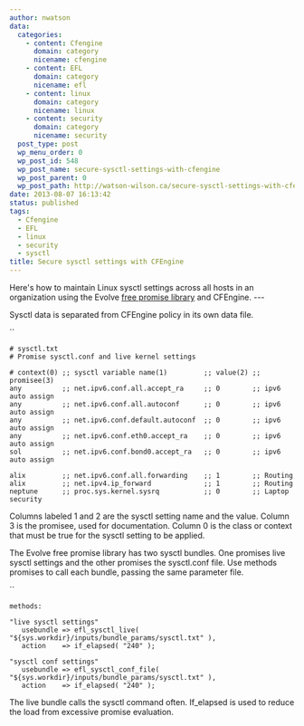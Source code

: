 ```yaml
---
author: nwatson
data:
  categories:
    - content: Cfengine
      domain: category
      nicename: cfengine
    - content: EFL
      domain: category
      nicename: efl
    - content: linux
      domain: category
      nicename: linux
    - content: security
      domain: category
      nicename: security
  post_type: post
  wp_menu_order: 0
  wp_post_id: 548
  wp_post_name: secure-sysctl-settings-with-cfengine
  wp_post_parent: 0
  wp_post_path: http://watson-wilson.ca/secure-sysctl-settings-with-cfengine/
date: 2013-08-07 16:13:42
status: published
tags:
  - Cfengine
  - EFL
  - linux
  - security
  - sysctl
title: Secure sysctl settings with CFEngine
---
```

Here's how to maintain Linux sysctl settings across all hosts in
an organization using the Evolve [free promise library](http://watson-wilson.ca/evolve-thinkings-free-cfengine-library/)
and CFEngine. ---

Sysctl data is separated from CFEngine policy in its own data file.

``

    # sysctl.txt
    # Promise sysctl.conf and live kernel settings
    
    # context(0) ;; sysctl variable name(1)         ;; value(2) ;; promisee(3)
    any          ;; net.ipv6.conf.all.accept_ra     ;; 0        ;; ipv6 auto assign
    any          ;; net.ipv6.conf.all.autoconf      ;; 0        ;; ipv6 auto assign
    any          ;; net.ipv6.conf.default.autoconf  ;; 0        ;; ipv6 auto assign
    any          ;; net.ipv6.conf.eth0.accept_ra    ;; 0        ;; ipv6 auto assign
    sol          ;; net.ipv6.conf.bond0.accept_ra   ;; 0        ;; ipv6 auto assign
    
    alix         ;; net.ipv6.conf.all.forwarding    ;; 1        ;; Routing
    alix         ;; net.ipv4.ip_forward             ;; 1        ;; Routing
    neptune      ;; proc.sys.kernel.sysrq           ;; 0        ;; Laptop security

Columns labeled 1 and 2 are the sysctl setting name and the value.
Column 3 is the promisee, used for documentation. Column 0 is the class
or context that must be true for the sysctl setting to be applied.

The Evolve free promise library has two sysctl bundles. One promises
live sysctl settings and the other promises the sysctl.conf file. Use
methods promises to call each bundle, passing the same parameter file.

``

    methods:
    
    "live sysctl settings"
       usebundle => efl_sysctl_live( "${sys.workdir}/inputs/bundle_params/sysctl.txt" ),
       action    => if_elapsed( "240" );
    
    "sysctl conf settings"
       usebundle => efl_sysctl_conf_file( "${sys.workdir}/inputs/bundle_params/sysctl.txt" ),
       action    => if_elapsed( "240" );

The live bundle calls the sysctl command often. If_elapsed is used to
reduce the load from excessive promise evaluation.
